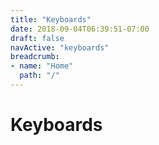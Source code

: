 ```yaml
---
title: "Keyboards"
date: 2018-09-04T06:39:51-07:00
draft: false
navActive: "keyboards"
breadcrumb:
- name: "Home"
  path: "/"
---
```


# Keyboards

